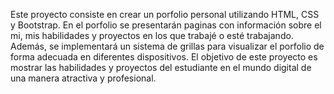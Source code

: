 Este proyecto consiste en crear un porfolio personal utilizando HTML, CSS y Bootstrap. En el porfolio se presentarán paginas con información sobre el mi, mis habilidades y proyectos en los que trabajé o esté trabajando. Además, se implementará un sistema de grillas para visualizar el porfolio de forma adecuada en diferentes dispositivos.
El objetivo de este proyecto es mostrar las habilidades y proyectos del estudiante en el mundo digital de una manera atractiva y profesional.